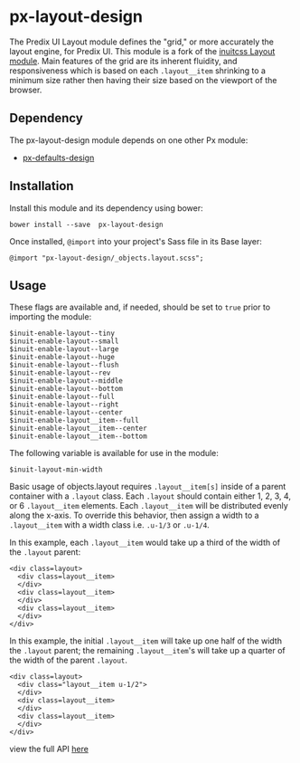 # px-layout-design

The Predix UI Layout module defines the "grid," or more accurately the layout engine, for Predix UI. This module is a fork of the [inuitcss Layout module](https://github.com/inuitcss/objects.layout). Main features of the grid are its inherent fluidity, and responsiveness which is based on each `.layout__item` shrinking to a minimum size rather then having their size based on the viewport of the browser.

## Dependency

The px-layout-design module depends on one other Px module:

* [px-defaults-design](https://github.com/PredixDev/px-defaults-design)

## Installation

Install this module and its dependency using bower:

    bower install --save  px-layout-design

Once installed, `@import` into your project's Sass file in its Base layer:

    @import "px-layout-design/_objects.layout.scss";

## Usage

These flags are available and, if needed, should be set to `true` prior to importing the module:

    $inuit-enable-layout--tiny
    $inuit-enable-layout--small
    $inuit-enable-layout--large
    $inuit-enable-layout--huge
    $inuit-enable-layout--flush
    $inuit-enable-layout--rev
    $inuit-enable-layout--middle
    $inuit-enable-layout--bottom
    $inuit-enable-layout--full
    $inuit-enable-layout--right
    $inuit-enable-layout--center
    $inuit-enable-layout__item--full
    $inuit-enable-layout__item--center
    $inuit-enable-layout__item--bottom

The following variable is available for use in the module:

    $inuit-layout-min-width

Basic usage of objects.layout requires `.layout__item[s]` inside of a parent container with a `.layout` class. Each `.layout` should contain either 1, 2, 3, 4, or 6 `.layout__item` elements. Each `.layout__item` will be distributed evenly along the x-axis. To override this behavior, then assign a width to a `.layout__item` with a width class i.e. `.u-1/3` or `.u-1/4`.

In this example, each `.layout__item` would take up a third of the width of the `.layout` parent:

    <div class=layout>
      <div class=layout__item>
      </div>
      <div class=layout__item>
      </div>
      <div class=layout__item>
      </div>
    </div>

In this example, the initial `.layout__item` will take up one half of the width the `.layout` parent; the remaining `.layout__item`'s will take up a quarter of the width of the parent `.layout`.

    <div class=layout>
      <div class="layout__item u-1/2">
      </div>
      <div class=layout__item>
      </div>
      <div class=layout__item>
      </div>
    </div>

view the full API [here](http://predixdev.github.io/px-layout-design/)
